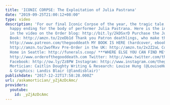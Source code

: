 ```yaml
---
title: 'ICONIC CORPSE: The Exploitation of Julia Pastrana'
date: "2019-09-25T21:00:12+08:00"
type: video
description: 'For our final Iconic Corpse of the year, the tragic tale, and (somewhat)
  happy ending for the body of performer Julia Pastrana. Here is the interview mentioned
  in the video on the Order blog: http://bit.ly/2kDSxrD Purchase the Julia Pastrana
  Book: http://amzn.to/2zeDb1d Thank you Patron deathlings, who make this all possible!
  http://www.patreon.com/thegooddeath MY BOOK IS HERE (hardcover, ebook, or audiobook):
  http://amzn.to/2wofRxv Pre-Order in the UK: http://amzn.to/2x2Z2aL Co-Op Funeral
  Home in Seattle: http://funerals.coop/ ***WHERE ELSE YOU CAN FIND ME*** Website:
  http://www.orderofthegooddeath.com Twitter: http://www.twitter.com/thegooddeath
  Facebook: http://ow.ly/Zz8PW Instagram: http://www.instagram.com/thegooddeath ***CREDITS***
  Mortician: Caitlin Doughty Writing & Research: Louise Hung (@LouiseHung1) Editor
  & Graphics: Landis Blair (@landisblair)'
publishdate: "2017-12-22T17:58:28.000Z"
url: /askamortician/_yZjAzDcAmc/
providers:
  youtube:
    id: _yZjAzDcAmc
---
```

